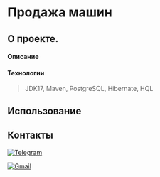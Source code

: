# Продажа машин

## О проекте.

#### Описание


#### Технологии
> JDK17, Maven, PostgreSQL, Hibernate, HQL


## Использование

## Контакты
[![Telegram](https://img.shields.io/badge/Telegram-blue?logo=telegram)](https://t.me/GrokDen)

[![Gmail](https://img.shields.io/badge/Gmail-white?logo=gmail)](mailto:den.voiten@gmail.com)

